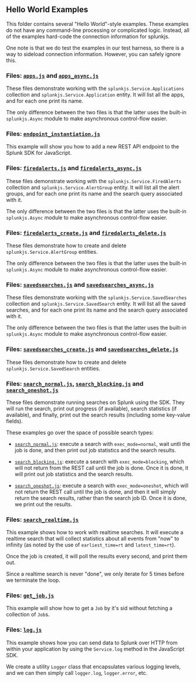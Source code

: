 ## Hello World Examples

This folder contains several "Hello World"-style examples. These examples do
not have any command-line processing or complicated logic. Instead, all
of the examples hard-code the connection information for splunkjs.

One note is that we do test the examples in our test harness, so there is
a way to sideload connection information. However, you can safely ignore this.

### Files: [`apps.js`] and [`apps_async.js`]

These files demonstrate working with the `splunkjs.Service.Applications` collection
and `splunkjs.Service.Application` entity. It will list all the apps, and for each
one print its name.

The only difference between the two files is that the latter uses the built-in
`splunkjs.Async` module to make asynchronous control-flow easier.

### Files: [`endpoint_instantiation.js`]

This example will show you how to add a new REST API endpoint to the Splunk SDK for
JavaScript.

### Files: [`firedalerts.js`] and [`firedalerts_async.js`]

These files demonstrate working with the `splunkjs.Service.FiredAlerts` collection
and `splunkjs.Service.AlertGroup` entity. It will list all the alert groups, and 
for each one print its name and the search query associated with it.

The only difference between the two files is that the latter uses the built-in
`splunkjs.Async` module to make asynchronous control-flow easier.

### Files: [`firedalerts_create.js`] and [`firedalerts_delete.js`]

These files demonstrate how to create and delete `splunkjs.Service.AlertGroup`
entities.

The only difference between the two files is that the latter uses the built-in
`splunkjs.Async` module to make asynchronous control-flow easier.

### Files: [`savedsearches.js`] and [`savedsearches_async.js`]

These files demonstrate working with the `splunkjs.Service.SavedSearches` collection
and `splunkjs.Service.SavedSearch` entity. It will list all the saved searches, and 
for each one print its name and the search query associated with it.

The only difference between the two files is that the latter uses the built-in
`splunkjs.Async` module to make asynchronous control-flow easier.

### Files: [`savedsearches_create.js`] and [`savedsearches_delete.js`]

These files demonstrate how to create and delete `splunkjs.Service.SavedSearch`
entities.

### Files: [`search_normal.js`], [`search_blocking.js`] and [`search_oneshot.js`]

These files demonstrate running searches on Splunk using the SDK. They will
run the search, print out progress (if available), search statistics 
(if available), and finally, print out the search results (including some
key-value fields).

These examples go over the space of possible search types:

* [`search_normal.js`]: execute a search with `exec_mode=normal`, wait untli the 
job is done, and then print out job statistics and the search results.

* [`search_blocking.js`]: execute a search with `exec_mode=blocking`, which will
not return from the REST call until the job is done. Once it is done, it will 
print out job statistics and the search results.

* [`search_oneshot.js`]: execute a search with `exec_mode=oneshot`, which will
not return the REST call until the job is done, and then it will simply return
the search results, rather than the search job ID. Once it is done, we print out
the results.

### Files: [`search_realtime.js`]

This example shows how to work with realtime searches. It will execute a realtime
search that will collect statistics about all events from "now" to infinity (as
noted by the use of `earliest_time=rt` and `latest_time=rt`).

Once the job is created, it will poll the results every second, and print them
out.

Since a realtime search is never "done", we only iterate for 5 times before
we terminate the loop.

### Files: [`get_job.js`]

This example will show how to get a `Job` by it's sid without fetching a
collection of `Job`s.

### Files: [`log.js`]

This example shows how you can send data to Splunk over HTTP from within your 
application by using the `Service.log` method in the JavaScript SDK.

We create a utility `Logger` class that encapsulates various logging levels,
and we can then simply call `logger.log`, `logger.error`, etc.

[`apps.js`]:                    https://github.com/splunk/splunk-sdk-javascript/tree/master/examples/node/helloworld/apps.js
[`apps_async.js`]:              https://github.com/splunk/splunk-sdk-javascript/tree/master/examples/node/helloworld/apps_async.js
[`endpoint_instantiation.js`]:  https://github.com/splunk/splunk-sdk-javascript/tree/master/examples/node/helloworld/endpoint_instantiation.js
[`firedalerts.js`]:             https://github.com/splunk/splunk-sdk-javascript/tree/master/examples/node/helloworld/firedalerts.js
[`firedalerts_async.js`]:       https://github.com/splunk/splunk-sdk-javascript/tree/master/examples/node/helloworld/firedalerts_async.js
[`firedalerts_create.js`]:      https://github.com/splunk/splunk-sdk-javascript/tree/master/examples/node/helloworld/firedalerts_create.js
[`firedalerts_delete.js`]:      https://github.com/splunk/splunk-sdk-javascript/tree/master/examples/node/helloworld/firedalerts_delete.js
[`get_job.js`]:                     https://github.com/splunk/splunk-sdk-javascript/tree/master/examples/node/helloworld/get_job.js
[`log.js`]:                     https://github.com/splunk/splunk-sdk-javascript/tree/master/examples/node/helloworld/log.js
[`savedsearches.js`]:           https://github.com/splunk/splunk-sdk-javascript/tree/master/examples/node/helloworld/savedsearches.js
[`savedsearches_async.js`]:     https://github.com/splunk/splunk-sdk-javascript/tree/master/examples/node/helloworld/savedsearches_async.js
[`savedsearches_create.js`]:    https://github.com/splunk/splunk-sdk-javascript/tree/master/examples/node/helloworld/savedsearches_create.js
[`savedsearches_delete.js`]:    https://github.com/splunk/splunk-sdk-javascript/tree/master/examples/node/helloworld/savedsearches_delete.js
[`search_normal.js`]:           https://github.com/splunk/splunk-sdk-javascript/tree/master/examples/node/helloworld/search_normal.js
[`search_blocking.js`]:         https://github.com/splunk/splunk-sdk-javascript/tree/master/examples/node/helloworld/search_blocking.js
[`search_oneshot.js`]:          https://github.com/splunk/splunk-sdk-javascript/tree/master/examples/node/helloworld/search_oneshot.js
[`search_realtime.js`]:         https://github.com/splunk/splunk-sdk-javascript/tree/master/examples/node/helloworld/search_realtime.js